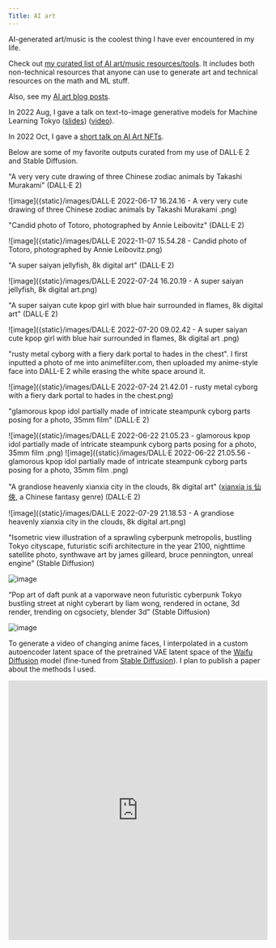 ```yaml
---
Title: AI art
---
```


AI-generated art/music is the coolest thing I have ever encountered in my life.

Check out [my curated list of AI art/music resources/tools](https://docs.google.com/document/d/1-P58p-5yx8OXE0_0RN_D5Zg3lGqYQ88xtxOXClX5c_I/edit#). It includes both   non-technical resources that anyone can use to generate art and technical resources on the math and ML stuff.

Also, see my [AI art blog posts](https://jerrychi.com/tag/ai-art.html).

In 2022 Aug, I gave a talk on text-to-image generative models for Machine Learning Tokyo ([slides](https://docs.google.com/presentation/d/1iTpMFJR6AtcwcOCehFBabYPUuMSq1HglcRyZgjGXOR8/edit#slide=id.p)) ([video](https://www.youtube.com/watch?v=SdahlzTVqVc)).

In 2022 Oct, I gave a [short talk on AI Art NFTs](https://docs.google.com/presentation/d/11HRdJKUjmtrK0AgqKcq6eULrKwbHWEfK92PmzaBbfOA/edit#slide=id.g179e6f68ae5_0_0).


Below are some of my favorite outputs curated from my use of DALL·E 2 and Stable Diffusion.

"A very very cute drawing of three Chinese zodiac animals by Takashi Murakami" (DALL·E 2)

![image]({static}/images/DALL·E 2022-06-17 16.24.16 - A very very cute drawing of three Chinese zodiac animals by Takashi Murakami .png)

"Candid photo of Totoro, photographed by Annie Leibovitz" (DALL·E 2)

![image]({static}/images/DALL·E 2022-11-07 15.54.28 - Candid photo of Totoro, photographed by Annie Leibovitz.png)

"A super saiyan jellyfish, 8k digital art" (DALL·E 2)

![image]({static}/images/DALL·E 2022-07-24 16.20.19 - A super saiyan jellyfish, 8k digital art.png)

"A super saiyan cute kpop girl with blue hair surrounded in flames, 8k digital art" (DALL·E 2)

![image]({static}/images/DALL·E 2022-07-20 09.02.42 - A super saiyan cute kpop girl with blue hair surrounded in flames, 8k digital art .png)

"rusty metal cyborg with a fiery dark portal to hades in the chest". I first inputted a photo of me into animefilter.com, then uploaded my anime-style face into DALL-E 2 while erasing the white space around it. 

![image]({static}/images/DALL·E 2022-07-24 21.42.01 - rusty metal cyborg with a fiery dark portal to hades in the chest.png)

"glamorous kpop idol partially made of intricate steampunk cyborg parts posing for a photo, 35mm film" (DALL·E 2)

![image]({static}/images/DALL·E 2022-06-22 21.05.23 - glamorous kpop idol partially made of intricate steampunk cyborg parts posing for a photo, 35mm film .png)
![image]({static}/images/DALL·E 2022-06-22 21.05.56 - glamorous kpop idol partially made of intricate steampunk cyborg parts posing for a photo, 35mm film .png)

"A grandiose heavenly xianxia city in the clouds, 8k digital art" ([xianxia is 仙俠](https://en.wikipedia.org/wiki/Xianxia_(genre)), a Chinese fantasy genre) (DALL·E 2)  

![image]({static}/images/DALL·E 2022-07-29 21.18.53 - A grandiose heavenly xianxia city in the clouds, 8k digital art.png)

"Isometric view illustration of a sprawling cyberpunk metropolis, bustling Tokyo cityscape, futuristic scifi architecture in the year 2100, nighttime satellite photo, synthwave art by james gilleard, bruce pennington, unreal engine" (Stable Diffusion)

![image]({static}/images/311503951_10106693626854923_2220319810559106406_n.jpeg)

“Pop art of daft punk at a vaporwave neon futuristic cyberpunk Tokyo bustling street at night cyberart by liam wong, rendered in octane, 3d render, trending on cgsociety, blender 3d” (Stable Diffusion)

![image]({static}/images/4078242513_Pop_art_of_daft_punk_at_a_vaporwave_neon_futuristic_cyberpunk_Tokyo__bustling_street_at_night_cyberart_by_liam_wong__rendered_in_octane__3d_render__trending_on_cgsociety__blender_3d.png)

To generate a video of changing anime faces, I interpolated in a custom autoencoder latent space of the pretrained VAE latent space of the [Waifu Diffusion](https://github.com/harubaru/waifu-diffusion) model (fine-tuned from [Stable Diffusion](https://github.com/CompVis/stable-diffusion)). I plan to publish a paper about the methods I used.

<div class="youtube" align="center">
<iframe width="512" height="512" src="https://www.youtube.com/embed/lkdqfyDCK70" frameborder="0"></iframe>
</div>
